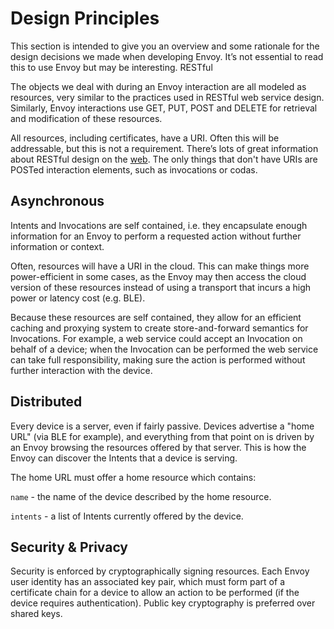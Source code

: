 # Design Principles

This section is intended to give you an overview and some rationale for the design decisions we made when developing Envoy. It’s not essential to read this to use Envoy but may be interesting.
RESTful

The objects we deal with during an Envoy interaction are all modeled as resources, very similar to the practices used in RESTful web service design. Similarly, Envoy interactions use GET, PUT, POST and DELETE for retrieval and modification of these resources. 

All resources, including certificates, have a URI. Often this will be addressable, but this is not a requirement. There’s lots of great information about RESTful design on the [web](http://en.wikipedia.org/wiki/Representational_state_transfer). The only things that don't have URIs are POSTed interaction elements, such as invocations or codas.

## Asynchronous

Intents and Invocations are self contained, i.e. they encapsulate enough information for an Envoy to perform a requested action without further information or context. 

Often, resources will have a URI in the cloud. This can make things more power-efficient in some cases, as the Envoy may then access the cloud version of these resources instead of using a transport that incurs a high power or latency cost (e.g. BLE).

Because these resources are self contained, they allow for an efficient caching and proxying system to create store-and-forward semantics for Invocations. For example, a web service could accept an Invocation on behalf of a device; when the Invocation can be performed the web service can take full responsibility, making sure the action is performed without further interaction with the device. 

## Distributed

Every device is a server, even if fairly passive. Devices advertise a "home URL" (via BLE for example), and everything from that point on is driven by an Envoy browsing the resources offered by that server. This is how the Envoy can discover the Intents that a device is serving.

The home URL must offer a home resource which contains:

`name` - the name of the device described by the home resource.

`intents` - a list of Intents currently offered by the device.

## Security & Privacy

Security is enforced by cryptographically signing resources. Each Envoy user identity has an associated key pair, which must form part of a certificate chain for a device to allow an action to be performed (if the device requires authentication). Public key cryptography is preferred over shared keys.
